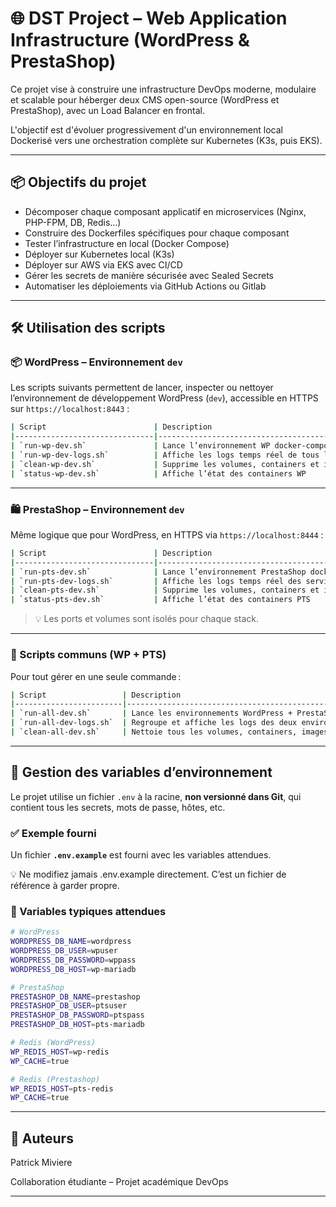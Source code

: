 # 🌐 DST Project – Web Application Infrastructure (WordPress & PrestaShop)

Ce projet vise à construire une infrastructure DevOps moderne, modulaire et scalable pour héberger deux CMS open-source (WordPress et PrestaShop), avec un Load Balancer en frontal. 

L'objectif est d'évoluer progressivement d'un environnement local Dockerisé vers une orchestration complète sur Kubernetes (K3s, puis EKS).

---

## 📦 Objectifs du projet

- Décomposer chaque composant applicatif en microservices (Nginx, PHP-FPM, DB, Redis…)
- Construire des Dockerfiles spécifiques pour chaque composant
- Tester l’infrastructure en local (Docker Compose)
- Déployer sur Kubernetes local (K3s)
- Déployer sur AWS via EKS avec CI/CD
- Gérer les secrets de manière sécurisée avec Sealed Secrets
- Automatiser les déploiements via GitHub Actions ou Gitlab

---

## 🛠️ Utilisation des scripts

### 📦 WordPress – Environnement `dev`

Les scripts suivants permettent de lancer, inspecter ou nettoyer l’environnement de développement WordPress (`dev`), accessible en HTTPS sur `https://localhost:8443` :
```bash
| Script                        | Description                                         |
|-------------------------------|-----------------------------------------------------|
| `run-wp-dev.sh`               | Lance l’environnement WP docker-compose             |
| `run-wp-dev-logs.sh`          | Affiche les logs temps réel de tous les services WP |
| `clean-wp-dev.sh`             | Supprime les volumes, containers et images WP       |
| `status-wp-dev.sh`            | Affiche l’état des containers WP                    |
```
---

### 🛍️ PrestaShop – Environnement `dev`

Même logique que pour WordPress, en HTTPS via `https://localhost:8444` :
```bash
| Script                        | Description                                          |
|-------------------------------|------------------------------------------------------|
| `run-pts-dev.sh`              | Lance l’environnement PrestaShop docker-compose      |
| `run-pts-dev-logs.sh`         | Affiche les logs temps réel des services PrestaShop  |
| `clean-pts-dev.sh`            | Supprime les volumes, containers et images PTS       |
| `status-pts-dev.sh`           | Affiche l’état des containers PTS                    |
```
> 💡 Les ports et volumes sont isolés pour chaque stack.

---

### 🔁 Scripts communs (WP + PTS)

Pour tout gérer en une seule commande :
```bash
| Script                 | Description                                                    |
|------------------------|----------------------------------------------------------------|
| `run-all-dev.sh`       | Lance les environnements WordPress + PrestaShop                |
| `run-all-dev-logs.sh`  | Regroupe et affiche les logs des deux environnements           |
| `clean-all-dev.sh`     | Nettoie tous les volumes, containers, images des deux stacks   |
```
---

## 🔐 Gestion des variables d’environnement

Le projet utilise un fichier `.env` à la racine, **non versionné dans Git**, qui contient tous les secrets, mots de passe, hôtes, etc.

### ✅ Exemple fourni

Un fichier **`.env.example`** est fourni avec les variables attendues.

💡 Ne modifiez jamais .env.example directement. C’est un fichier de référence à garder propre.

### 🔑 Variables typiques attendues
```bash
# WordPress
WORDPRESS_DB_NAME=wordpress
WORDPRESS_DB_USER=wpuser
WORDPRESS_DB_PASSWORD=wppass
WORDPRESS_DB_HOST=wp-mariadb

# PrestaShop
PRESTASHOP_DB_NAME=prestashop
PRESTASHOP_DB_USER=ptsuser
PRESTASHOP_DB_PASSWORD=ptspass
PRESTASHOP_DB_HOST=pts-mariadb

# Redis (WordPress)
WP_REDIS_HOST=wp-redis
WP_CACHE=true

# Redis (Prestashop)
WP_REDIS_HOST=pts-redis
WP_CACHE=true
```
---

## 👥 Auteurs

Patrick Miviere

Collaboration étudiante – Projet académique DevOps

---

